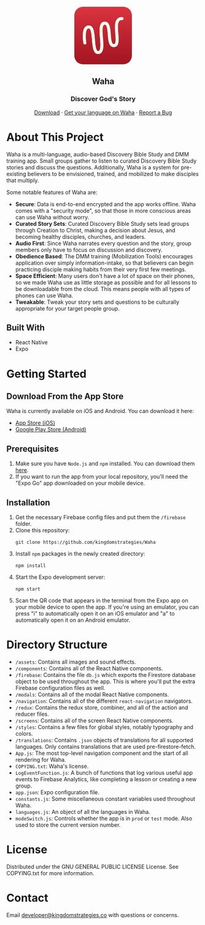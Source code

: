 <p align=center>
<img src="assets/icons/waha_icon.png" width=150 style="border-radius:15%">
<h2 align=center><strong>Waha</strong></h2>
<h3 align=center>Discover God's Story</h3>
</p>

<!--
<p align=center>
<a href="https://apps.apple.com/us/app/waha-discover-gods-story/id1530116294">
<img align=center src="assets/badges/Download_on_the_App_Store_Badge_US-UK_RGB_blk_092917.png">
</a>
</p>
<p align=center>
<a href="https://play.google.com/store/apps/details?id=com.kingdomstrategies.waha">
<img src="assets/badges/google-play-badge.png" height=60>
</a>
</p>
-->
<p align=center>
<a href="#download-from-the-app-store">Download</a>
·
<a href="https://partner.waha.app">Get your language on Waha</a>
·
<a href="https://github.com/kingdomstrategies/Waha/issues">Report a Bug</a>
</p>



# About This Project
Waha is a multi-language, audio-based Discovery Bible Study and DMM training app. Small groups gather to listen to curated Discovery Bible Study stories and discuss the questions. Additionally, Waha is a system for pre-existing believers to be envisioned, trained, and mobilized to make disciples that multiply.

Some notable features of Waha are:
- **Secure**: Data is end-to-end encrypted and the app works offline. Waha comes with a "security mode", so that those in more conscious areas can use Waha without worry.
- **Curated Story Sets**: Curated Discovery Bible Study sets lead groups through Creation to Christ, making a decision about Jesus, and becoming healthy disciples, churches, and leaders.
- **Audio First**: Since Waha narrates every question and the story, group members only have to focus on discussion and discovery.
- **Obedience Based**: The DMM training (Mobilization Tools) encourages application over simply information-intake, so that believers can begin practicing disciple making habits from their very first few meetings.
- **Space Efficient**: Many users don't have a lot of space on their phones, so we made Waha use as little storage as possible and for all lessons to be downloadable from the cloud. This means people with all types of phones can use Waha.
- **Tweakable**: Tweak your story sets and questions to be culturally appropriate for your target people group.


## Built With
- React Native
- Expo
  
# Getting Started
## Download From the App Store
Waha is currently available on iOS and Android. You can download it here:
- [App Store (iOS)](https://apps.apple.com/us/app/waha-discover-gods-story/id1530116294)
- [Google Play Store (Android)](https://play.google.com/store/apps/details?id=com.kingdomstrategies.waha)

## Prerequisites
1. Make sure you have `Node.js` and `npm` installed. You can download them [here](https://nodejs.org/en/).
2. If you want to run the app from your local repository, you'll need the "Expo Go" app downloaded on your mobile device. 

## Installation
1. Get the necessary Firebase config files and put them the `/firebase` folder.
2. Clone this repository:
    ```
    git clone https://github.com/kingdomstrategies/Waha
    ```
3. Install `npm` packages in the newly created directory:
    ```
    npm install
    ```
4. Start the Expo development server:
    ```
    npm start
    ```
5. Scan the QR code that appears in the terminal from the Expo app on your mobile device to open the app. If you're using an emulator, you can press "i" to automatically open it on an iOS emulator and "a" to automatically open it on an Android emulator.


# Directory Structure
- `/assets`: Contains all images and sound effects.
- `/components`: Contains all of the React Native components.
- `/firebase`: Contains the file `db.js` which exports the Firestore database object to be used throughout the app. This is where you'll put the extra Firebase configuration files as well.
- `/modals`: Contains all of the modal React Native components.
- `/navigation`: Contains all of the different `react-navigation` navigators. 
- `/redux`: Contains the redux store, combiner, and all of the action and reducer files.
- `/screens`: Contains all of the screen React Native components.
- `/styles`: Contains a few files for global styles, notably typography and colors.
- `/translations`: Contains `.json` objects of translations for all supported languages. Only contains translations that are used pre-firestore-fetch.
- `App.js`: The most top-level navigation component and the start of all rendering for Waha.
- `COPYING.txt`: Waha's license.
- `LogEventFunction.js`: A bunch of functions that log various useful app events to Firebase Analytics, like completing a lesson or creating a new group.
- `app.json`: Expo configuration file.
- `constants.js`: Some miscellaneous constant variables used throughout Waha. 
- `languages.js`: An object of all the languages in Waha.
- `modeSwitch.js`: Controls whether the app is in `prod` or `test` mode. Also used to store the current version number.

<!--
# Glossary
### L
- **Language Instance**: A language in Waha that the user can install. The reason it's not just called a "Language" is because it's possible there will be multiple Language Instances of the same language. For instance, an English for the US and an English for the UK. The term "Language" is generally used in the app code to describe the language that the user's phone is set to.
-->

# License
Distributed under the GNU GENERAL PUBLIC LICENSE License. See COPYING.txt for more information.

# Contact
Email developer@kingdomstrategies.co with questions or concerns.
